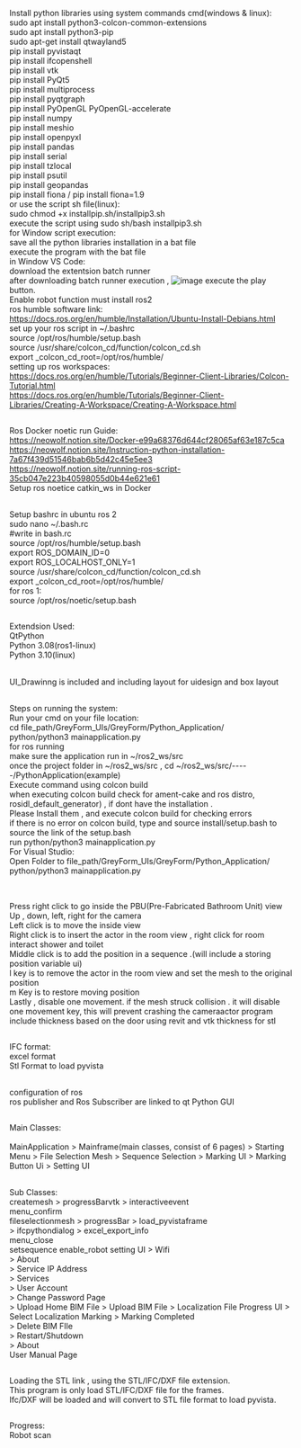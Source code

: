 Install python libraries using system commands cmd(windows & linux):<br>
sudo apt install python3-colcon-common-extensions <br>
sudo apt install python3-pip <br>
sudo apt-get install qtwayland5 <br>
pip install pyvistaqt <br>
pip install ifcopenshell <br>
pip install vtk <br>
pip install PyQt5 <br>
pip install multiprocess <br>
pip install pyqtgraph <br>
pip install PyOpenGL PyOpenGL-accelerate <br>
pip install numpy <br>
pip install meshio <br>
pip install openpyxl <br>
pip install pandas <br>
pip install serial <br>
pip install tzlocal <br>
pip install psutil <br>
pip install geopandas <br>
pip install fiona / pip install fiona=1.9 <br>
or use the script sh file(linux): <br>
sudo chmod +x installpip.sh/installpip3.sh <br>
execute the script using sudo sh/bash installpip3.sh <br>
for Window script execution: <br>
save all the python libraries installation in a bat file <br>
execute the program with the bat file <br>
in Window VS Code: <br>
download the extentsion batch runner <br>
after downloading batch runner execution , ![image](https://github.com/user-attachments/assets/92b1a1da-7755-46cd-9e20-4acc39829f64) execute the play button.<br>
Enable robot function must install ros2 <br>
ros humble software link:<br>
https://docs.ros.org/en/humble/Installation/Ubuntu-Install-Debians.html <br>
set up your ros script in ~/.bashrc <br>
source /opt/ros/humble/setup.bash <br>
source /usr/share/colcon_cd/function/colcon_cd.sh <br>
export _colcon_cd_root=/opt/ros/humble/ <br>
setting up ros workspaces: <br>
https://docs.ros.org/en/humble/Tutorials/Beginner-Client-Libraries/Colcon-Tutorial.html <br>
https://docs.ros.org/en/humble/Tutorials/Beginner-Client-Libraries/Creating-A-Workspace/Creating-A-Workspace.html<br>

##
Ros Docker noetic run Guide:<br>
https://neowolf.notion.site/Docker-e99a68376d644cf28065af63e187c5ca <br>
https://neowolf.notion.site/Instruction-python-installation-7a67f439d51546bab6b5d42c45e5ee3<br>
https://neowolf.notion.site/running-ros-script-35cb047e223b40598055d0b44e621e61<br>
Setup ros noetice catkin_ws in Docker<br>

##
Setup bashrc in ubuntu ros 2 <br>
sudo nano ~/.bash.rc <br>
#write in bash.rc <br>
source /opt/ros/humble/setup.bash <br>
export ROS_DOMAIN_ID=0 <br>
export ROS_LOCALHOST_ONLY=1 <br>
source /usr/share/colcon_cd/function/colcon_cd.sh <br>
export _colcon_cd_root=/opt/ros/humble/ <br>
for ros 1: <br>
source /opt/ros/noetic/setup.bash <br>

##
Extendsion Used:<br>
QtPython <br>
Python 3.08(ros1-linux) <br> 
Python 3.10(linux) <br><br>

UI_Drawinng is included and including layout for uidesign and box layout <br>

##
Steps on running the system:<br>
Run your cmd on your file location:<br>
cd file_path/GreyForm_UIs/GreyForm/Python_Application/<br>
python/python3 mainapplication.py<br>
for ros running<br>
make sure the application run in ~/ros2_ws/src<br>
once the project folder in ~/ros2_ws/src , cd ~/ros2_ws/src/-----/PythonApplication(example)<br>
Execute command using colcon build <br>
when executing colcon build check for ament-cake and ros distro, rosidl_default_generator) , if dont have the installation . <br>
Please Install them , and execute colcon build for checking errors <br>
if there is no error on colcon build, type and source install/setup.bash to source the link of the setup.bash <br>
run python/python3 mainapplication.py<br>
For Visual Studio: <br>
Open Folder to file_path/GreyForm_UIs/GreyForm/Python_Application/<br>
python/python3 mainapplication.py<br>
<br>

##
Press right click to go inside the PBU(Pre-Fabricated Bathroom Unit) view  <br>
Up , down, left, right for the camera <br>
Left click is to move the inside view <br>
Right click is to insert the actor in the room view , right click for room interact shower and toilet <br>
Middle click is to add the position in a sequence .(will include a storing position variable ui) <br>
l key is to remove the actor in the room view and set the mesh to the original position <br>
m Key is to restore moving position <br>
Lastly , disable one movement. if the mesh struck collision . it will disable one movement key, this will prevent crashing the cameraactor program <br>
include thickness based on the door using revit and vtk thickness for stl <br>

##
IFC format: <br>
excel format <br> 
Stl Format to load pyvista <br>

##
configuration of ros <br>
ros publisher and Ros Subscriber are linked to qt Python GUI<br>

##
Main Classes:<br>                               
MainApplication > Mainframe(main classes, consist of 6 pages) > Starting Menu > File Selection Mesh > Sequence Selection > Marking UI > Marking Button Ui > Setting UI

##
Sub Classes:<br>
createmesh > progressBarvtk > interactiveevent <br>
menu_confirm <br>
fileselectionmesh > progressBar                          > load_pyvistaframe <br>
                  > ifcpythondialog > excel_export_info                      <br>
menu_close <br>
setsequence 
enable_robot
setting UI > Wifi <br>
           > About <br>
           > Service IP Address <br>
           > Services <br>
           > User Account <br> > Change Password Page <br>
                               > Upload Home BIM File > Upload BIM File > Localization File Progress UI > Select Localization Marking > Marking Completed <br>
                                                      > Delete BIM FIle <br>
           > Restart/Shutdown <br>
           > About <br>
User Manual Page <br>

##
Loading the STL link , using the STL/IFC/DXF file extension. <br>
This program is only load STL/IFC/DXF file for the frames. <br>
Ifc/DXF will be loaded and will convert to STL file format to load pyvista. <br>

##
Progress: <br>
Robot scan
